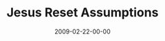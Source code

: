 ---
layout: message
category: message
series: "Reset"
title: "Jesus Reset Assumptions"
date: 2009-02-22-00-00
message_id: 546
---